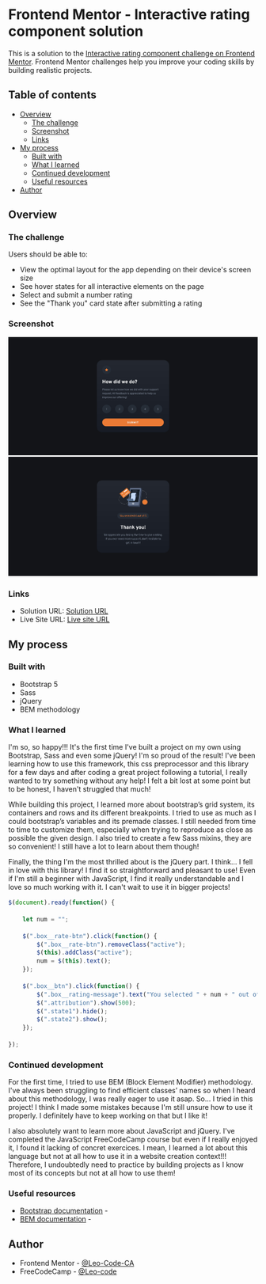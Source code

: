 # Frontend Mentor - Interactive rating component solution

This is a solution to the [Interactive rating component challenge on Frontend Mentor](https://www.frontendmentor.io/challenges/interactive-rating-component-koxpeBUmI). Frontend Mentor challenges help you improve your coding skills by building realistic projects. 

## Table of contents

- [Overview](#overview)
  - [The challenge](#the-challenge)
  - [Screenshot](#screenshot)
  - [Links](#links)
- [My process](#my-process)
  - [Built with](#built-with)
  - [What I learned](#what-i-learned)
  - [Continued development](#continued-development)
  - [Useful resources](#useful-resources)
- [Author](#author)

## Overview

### The challenge

Users should be able to:

- View the optimal layout for the app depending on their device's screen size
- See hover states for all interactive elements on the page
- Select and submit a number rating
- See the "Thank you" card state after submitting a rating

### Screenshot

![State 1:](./images/mysolution-interactive-rating-component-state1.jpg)
![State 2:](./images/mysolution-interactive-rating-component-state2.jpg)

### Links

- Solution URL: [Solution URL](https://www.frontendmentor.io/solutions/interactive-rating-component-challenge-solution-using-bootstrap-iQrvYZ6YFr)
- Live Site URL: [Live site URL](https://leo-code-ca.github.io/interactive-rating-component/)

## My process

### Built with

- Bootstrap 5
- Sass
- jQuery
- BEM methodology 

### What I learned

I'm so, so happy!!! It's the first time I've built a project on my own using Bootstrap, Sass and even some jQuery! I'm so proud of the result! I've been learning how to use this framework, this css preprocessor and this library for a few days and after coding a great project following a tutorial, I really wanted to try something without any help! I felt a bit lost at some point but to be honest, I haven't struggled that much!

While building this project, I learned more about bootstrap’s grid system, its containers and rows and its different breakpoints. I tried to use as much as I could bootstrap’s variables and its premade classes. I still needed from time to time to customize them, especially when trying to reproduce as close as possible the given design. I also tried to create a few Sass mixins, they are so convenient! I still have a lot to learn about them though!

Finally, the thing I'm the most thrilled about is the jQuery part. I think... I fell in love with this library! I find it so straightforward and pleasant to use! Even if I'm still a beginner with JavaScript, I find it really understandable and I love so much working with it. I can't wait to use it in bigger projects!

```javascript
$(document).ready(function() {

    let num = "";

    $(".box__rate-btn").click(function() {
        $(".box__rate-btn").removeClass("active");
        $(this).addClass("active");
        num = $(this).text();
    });

    $(".box__btn").click(function() {
        $(".box__rating-message").text("You selected " + num + " out of 5");
        $(".attribution").show(500);
        $(".state1").hide();
        $(".state2").show();
    });

});
```

### Continued development

For the first time, I tried to use BEM (Block Element Modifier) methodology. I've always been struggling to find efficient classes’ names so when I heard about this methodology, I was really eager to use it asap. So... I tried in this project! I think I made some mistakes because I'm still unsure how to use it properly. I definitely have to keep working on that but I like it!

I also absolutely want to learn more about JavaScript and jQuery. I've completed the JavaScript FreeCodeCamp course but even if I really enjoyed it, I found it lacking of concret exercices. I mean, I learned a lot about this language but not at all how to use it in a website creation context!!! Therefore, I undoubtedly need to practice by building projects as I know most of its concepts but not at all how to use them! 

### Useful resources

- [Bootstrap documentation](https://getbootstrap.com/docs/5.3/getting-started/introduction/) - 
- [BEM documentation](https://getbem.com/naming/) - 

## Author

- Frontend Mentor - [@Leo-Code-CA](https://www.frontendmentor.io/profile/Leo-Code-CA)
- FreeCodeCamp - [@Leo-code](https://www.freecodecamp.org/Leo-code)

